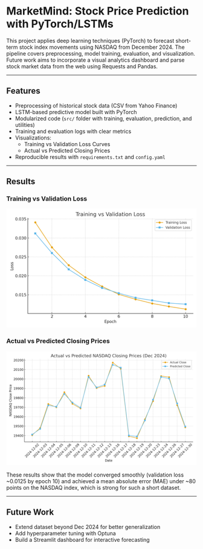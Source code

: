 # MarketMind: Stock Price Prediction with PyTorch/LSTMs

This project applies deep learning techniques (PyTorch) to forecast short-term stock index movements using NASDAQ from December 2024. The pipeline covers preprocessing, model training, evaluation, and visualization. Future work aims to incorporate a visual analytics dashboard and parse stock market data from the web using Requests and Pandas. 

---

## Features
- Preprocessing of historical stock data (CSV from Yahoo Finance)
- LSTM-based predictive model built with PyTorch
- Modularized code (`src/` folder with training, evaluation, prediction, and utilities)
- Training and evaluation logs with clear metrics
- Visualizations:
  - Training vs Validation Loss Curves
  - Actual vs Predicted Closing Prices
- Reproducible results with `requirements.txt` and `config.yaml`

---

## Results

### Training vs Validation Loss
![Training vs Validation Loss](results/metrics.png)

### Actual vs Predicted Closing Prices
![Actual vs Predicted NASDAQ Closes](results/predictions_chart.png)

These results show that the model converged smoothly (validation loss ~0.0125 by epoch 10) and achieved a mean absolute error (MAE) under ~80 points on the NASDAQ index, which is strong for such a short dataset.

---

## Future Work
- Extend dataset beyond Dec 2024 for better generalization
- Add hyperparameter tuning with Optuna
- Build a Streamlit dashboard for interactive forecasting
